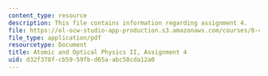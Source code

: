 ```yaml
---
content_type: resource
description: This file contains information regarding assignment 4.
file: https://ol-ocw-studio-app-production.s3.amazonaws.com/courses/8-422-atomic-and-optical-physics-ii-spring-2013/d32f378fcb5959fbd65aabc50cda12a0_MIT8_422S13_hw4.pdf
file_type: application/pdf
resourcetype: Document
title: Atomic and Optical Physics II, Assignment 4
uid: d32f378f-cb59-59fb-d65a-abc50cda12a0
---
```

